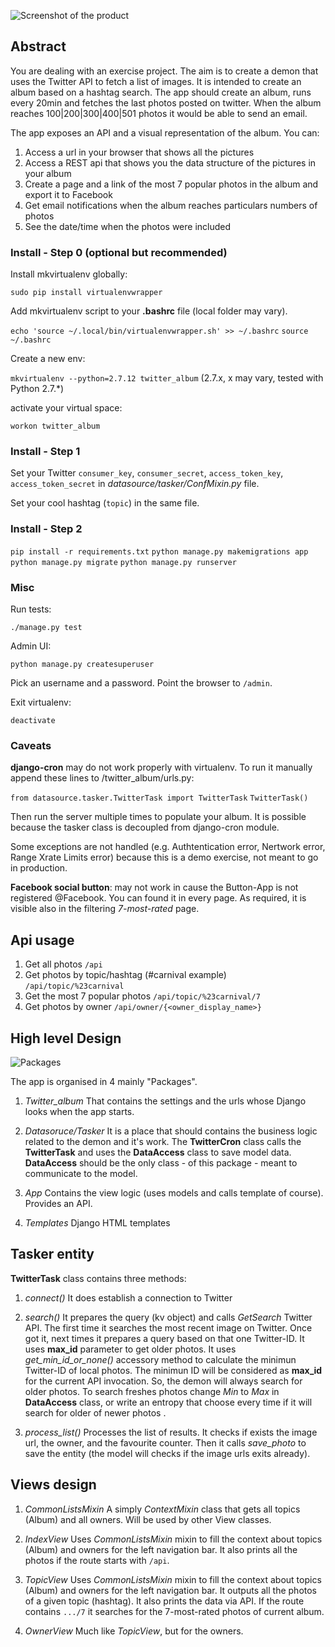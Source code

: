 
![Screenshot of the product](http://oi63.tinypic.com/156dzrk.jpg)


## Abstract


You are dealing with an exercise project. The aim is to create a demon that uses the Twitter API to fetch a list of images.
It is intended to create an album based on a hashtag search.
The app should create an album, runs every 20min and fetches the last photos posted on twitter.
When the album reaches 100|200|300|400|501 photos it would be able to send an email.

The app exposes an API and a visual representation of the album.
You can:
1. Access a url in your browser that shows all the pictures
2. Access a REST api that shows you the data structure of the pictures in your album
3. Create a page and a link of the most 7 popular photos in the album and export it to Facebook
4. Get email notifications when the album reaches particulars numbers of photos
5. See the date/time when the photos were included


### Install - Step 0 (optional but recommended)

Install mkvirtualenv globally:

`sudo pip install virtualenvwrapper`

Add mkvirtualenv script to your **.bashrc** file (local folder may vary).

`echo 'source ~/.local/bin/virtualenvwrapper.sh' >> ~/.bashrc`
`source ~/.bashrc`

Create a new env:

`mkvirtualenv --python=2.7.12 twitter_album` (2.7.x, x may vary, tested with Python 2.7.*)

activate your virtual space:

`workon twitter_album`


### Install - Step 1
Set your Twitter `consumer_key`, `consumer_secret`, `access_token_key`, `access_token_secret` in *datasource/tasker/ConfMixin.py* file.

Set your cool hashtag (`topic`) in the same file.

### Install - Step 2

`pip install -r requirements.txt`
`python manage.py makemigrations app`
`python manage.py migrate`
`python manage.py runserver`


### Misc

Run tests:

`./manage.py test`

Admin UI:

`python manage.py createsuperuser`

Pick an username and a password. Point the browser to `/admin`.

Exit virtualenv:

`deactivate`

### Caveats
**django-cron** may do not work properly with virtualenv.
To run it manually append these lines to /twitter_album/urls.py:

`from datasource.tasker.TwitterTask import TwitterTask`
`TwitterTask()`

Then run the server multiple times to populate your album.
It is possible because the tasker class is decoupled from django-cron module.

Some exceptions are not handled (e.g. Authtentication error, Nertwork error, Range Xrate Limits error) because this is a demo exercise, not meant to go in production.

**Facebook social button**: may not work in cause the Button-App is not registered @Facebook.
You can found it in every page. As required, it is visible also in the filtering _7-most-rated_ page.

## Api usage

1. Get all photos
   `/api`
2. Get photos by topic/hashtag (#carnival example)
   `/api/topic/%23carnival`
3. Get the most 7 popular photos
   `/api/topic/%23carnival/7`
4. Get photos by owner
   `/api/owner/{<owner_display_name>}`

## High level Design

![Packages](http://oi63.tinypic.com/b9hx93.jpg)

The app is organised in 4 mainly "Packages".

1. _Twitter_album_
   That contains the settings and the urls whose Django looks when the app starts.

2. _Datasoruce/Tasker_
   It is a place that should contains the business logic related to the demon and it's work. The __TwitterCron__ class calls the __TwitterTask__ and uses the __DataAccess__ class to save model data. __DataAccess__ should be the only class - of this package - meant to communicate to the model.

3. _App_
   Contains the view logic (uses models and calls template of course). Provides an API.
   
4. _Templates_
   Django HTML templates

## Tasker entity

__TwitterTask__ class contains three methods:

1. _connect()_
   It does establish a connection to Twitter
   
2. _search()_
   It prepares the query (kv object) and calls _GetSearch_ Twitter API. The first time it searches the most recent image on Twitter. Once got it, next times it prepares a query based on that one Twitter-ID. It uses **max_id** parameter to get older photos.
   It uses *get_min_id_or_none()* accessory method to calculate the minimun Twitter-ID of local photos.
   The minimun ID will be considered as **max_id** for the current API invocation.
   So, the demon will always search for older photos. To search freshes photos change *Min* to *Max* in **DataAccess** class, or write an entropy that choose every time if it will search for older of newer photos .

3. _process_list()_
   Processes the list of results. It checks if exists the image url, the owner, and the favourite counter. Then it calls _save_photo_ to save the entity (the model will checks if the image urls exits already). 

## Views design

1. _CommonListsMixin_ 
   A simply _ContextMixin_ class that gets all topics (Album) and all owners. Will be used by other View classes.

2. _IndexView_
   Uses _CommonListsMixin_ mixin to fill the context about topics (Album) and owners for the left navigation bar. It also prints all the photos if the route starts with `/api`.

3. _TopicView_
   Uses _CommonListsMixin_ mixin to fill the context about topics (Album) and owners for the left navigation bar. It outputs all the photos of a given topic (hashtag). It also prints the data via API. If the route contains `.../7` it searches for the 7-most-rated photos of current album.

4. _OwnerView_
   Much like _TopicView_, but for the owners.